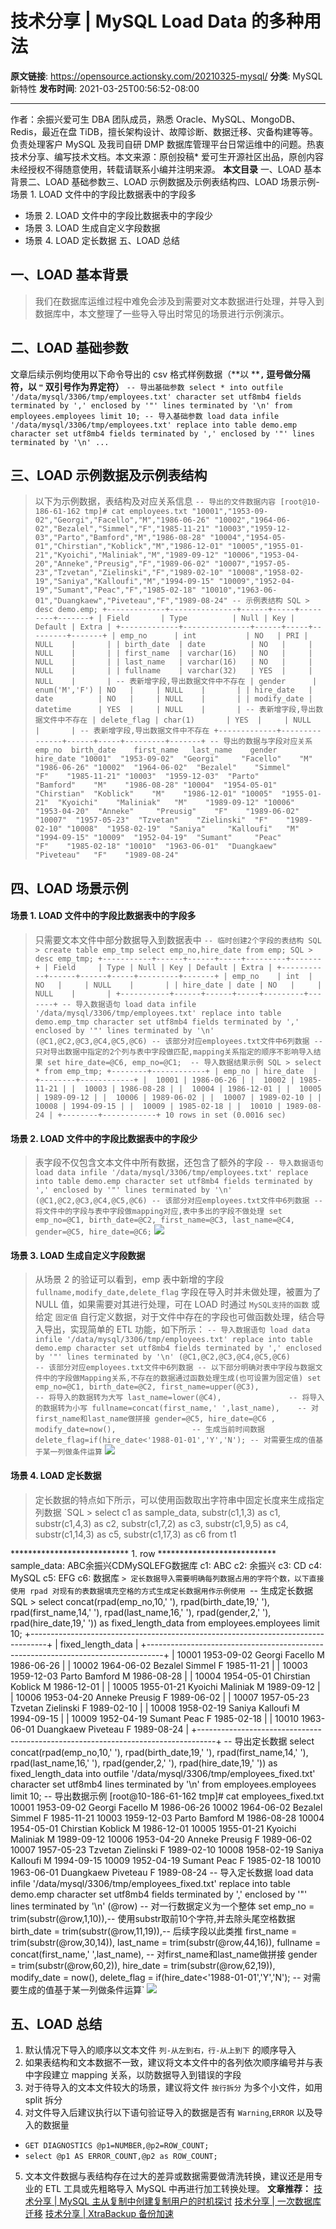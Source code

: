 # 技术分享 | MySQL Load Data 的多种用法

**原文链接**: https://opensource.actionsky.com/20210325-mysql/
**分类**: MySQL 新特性
**发布时间**: 2021-03-25T00:56:52-08:00

---

作者：余振兴爱可生 DBA 团队成员，熟悉 Oracle、MySQL、MongoDB、Redis，最近在盘 TiDB，擅长架构设计、故障诊断、数据迁移、灾备构建等等。负责处理客户 MySQL 及我司自研 DMP 数据库管理平台日常运维中的问题。热衷技术分享、编写技术文档。本文来源：原创投稿* 爱可生开源社区出品，原创内容未经授权不得随意使用，转载请联系小编并注明来源。
**本文目录**
一、LOAD 基本背景二、LOAD 基础参数三、LOAD 示例数据及示例表结构四、LOAD 场景示例- 场景 1. LOAD 文件中的字段比数据表中的字段多
- 场景 2. LOAD 文件中的字段比数据表中的字段少
- 场景 3. LOAD 生成自定义字段数据
- 场景 4. LOAD 定长数据
五、LOAD 总结
## 一、LOAD 基本背景
> 我们在数据库运维过程中难免会涉及到需要对文本数据进行处理，并导入到数据库中，本文整理了一些导入导出时常见的场景进行示例演示。
## 二、LOAD 基础参数
> 
文章后续示例均使用以下命令导出的 csv 格式样例数据（**以 ****`,` 逗号做分隔符，以 `"` 双引号作为界定符）**
`-- 导出基础参数
select * into outfile '/data/mysql/3306/tmp/employees.txt'
character set utf8mb4
fields terminated by ','
enclosed by '"'
lines terminated by '\n'
from employees.employees limit 10;
-- 导入基础参数
load data infile '/data/mysql/3306/tmp/employees.txt'
replace into table demo.emp
character set utf8mb4
fields terminated by ','
enclosed by '"'
lines terminated by '\n'
...`
## 
## 三、LOAD 示例数据及示例表结构
> 以下为示例数据，表结构及对应关系信息
`-- 导出的文件数据内容
[root@10-186-61-162 tmp]# cat employees.txt
"10001","1953-09-02","Georgi","Facello","M","1986-06-26"
"10002","1964-06-02","Bezalel","Simmel","F","1985-11-21"
"10003","1959-12-03","Parto","Bamford","M","1986-08-28"
"10004","1954-05-01","Chirstian","Koblick","M","1986-12-01"
"10005","1955-01-21","Kyoichi","Maliniak","M","1989-09-12"
"10006","1953-04-20","Anneke","Preusig","F","1989-06-02"
"10007","1957-05-23","Tzvetan","Zielinski","F","1989-02-10"
"10008","1958-02-19","Saniya","Kalloufi","M","1994-09-15"
"10009","1952-04-19","Sumant","Peac","F","1985-02-18"
"10010","1963-06-01","Duangkaew","Piveteau","F","1989-08-24"
-- 示例表结构
SQL > desc demo.emp;
+-------------+---------------+------+-----+---------+-------+
| Field       | Type          | Null | Key | Default | Extra |
+-------------+---------------+------+-----+---------+-------+
| emp_no      | int           | NO   | PRI | NULL    |       |
| birth_date  | date          | NO   |     | NULL    |       |
| first_name  | varchar(16)   | NO   |     | NULL    |       |
| last_name   | varchar(16)   | NO   |     | NULL    |       |
| fullname    | varchar(32)   | YES  |     | NULL    |       | -- 表新增字段,导出数据文件中不存在
| gender      | enum('M','F') | NO   |     | NULL    |       |
| hire_date   | date          | NO   |     | NULL    |       |
| modify_date | datetime      | YES  |     | NULL    |       | -- 表新增字段,导出数据文件中不存在
| delete_flag | char(1)       | YES  |     | NULL    |       | -- 表新增字段,导出数据文件中不存在
+-------------+---------------+------+-----+---------+-------+
-- 导出的数据与字段对应关系
emp_no  birth_date    first_name   last_name    gender  hire_date
"10001"  "1953-09-02"  "Georgi"     "Facello"    "M"    "1986-06-26"
"10002"  "1964-06-02"  "Bezalel"    "Simmel"     "F"    "1985-11-21"
"10003"  "1959-12-03"  "Parto"      "Bamford"    "M"    "1986-08-28"
"10004"  "1954-05-01"  "Chirstian"  "Koblick"    "M"    "1986-12-01"
"10005"  "1955-01-21"  "Kyoichi"    "Maliniak"   "M"    "1989-09-12"
"10006"  "1953-04-20"  "Anneke"     "Preusig"    "F"    "1989-06-02"
"10007"  "1957-05-23"  "Tzvetan"    "Zielinski"  "F"    "1989-02-10"
"10008"  "1958-02-19"  "Saniya"     "Kalloufi"   "M"    "1994-09-15"
"10009"  "1952-04-19"  "Sumant"     "Peac"       "F"    "1985-02-18"
"10010"  "1963-06-01"  "Duangkaew"  "Piveteau"   "F"    "1989-08-24"`
## 四、LOAD 场景示例
#### 场景 1. LOAD 文件中的字段比数据表中的字段多
> 只需要文本文件中部分数据导入到数据表中
`-- 临时创建2个字段的表结构
SQL > create table emp_tmp select emp_no,hire_date from emp;
SQL > desc emp_tmp;
+-----------+------+------+-----+---------+-------+
| Field     | Type | Null | Key | Default | Extra |
+-----------+------+------+-----+---------+-------+
| emp_no    | int  | NO   |     | NULL    |       |
| hire_date | date | NO   |     | NULL    |       |
+-----------+------+------+-----+---------+-------+
-- 导入数据语句
load data infile '/data/mysql/3306/tmp/employees.txt'
replace into table demo.emp_tmp
character set utf8mb4
fields terminated by ','
enclosed by '"'
lines terminated by '\n'
(@C1,@C2,@C3,@C4,@C5,@C6) -- 该部分对应employees.txt文件中6列数据
-- 只对导出数据中指定的2个列与表中字段做匹配,mapping关系指定的顺序不影响导入结果
set hire_date=@C6,
    emp_no=@C1; 
-- 导入数据结果示例
SQL > select * from emp_tmp;
+--------+------------+
| emp_no | hire_date  |
+--------+------------+
|  10001 | 1986-06-26 |
|  10002 | 1985-11-21 |
|  10003 | 1986-08-28 |
|  10004 | 1986-12-01 |
|  10005 | 1989-09-12 |
|  10006 | 1989-06-02 |
|  10007 | 1989-02-10 |
|  10008 | 1994-09-15 |
|  10009 | 1985-02-18 |
|  10010 | 1989-08-24 |
+--------+------------+
10 rows in set (0.0016 sec)`
#### 场景 2. LOAD 文件中的字段比数据表中的字段少
> 表字段不仅包含文本文件中所有数据，还包含了额外的字段
`-- 导入数据语句
load data infile '/data/mysql/3306/tmp/employees.txt'
replace into table demo.emp
character set utf8mb4
fields terminated by ','
enclosed by '"'
lines terminated by '\n'
(@C1,@C2,@C3,@C4,@C5,@C6) -- 该部分对应employees.txt文件中6列数据
-- 将文件中的字段与表中字段做mapping对应,表中多出的字段不做处理
set emp_no=@C1,
   birth_date=@C2,
   first_name=@C3,
   last_name=@C4,
   gender=@C5,
   hire_date=@C6;`
![](.img/934dbb67.png)											
#### 场景 3. LOAD 生成自定义字段数据
> 从场景 2 的验证可以看到，emp 表中新增的字段 `fullname,modify_date,delete_flag` 字段在导入时并未做处理，被置为了 NULL 值，如果需要对其进行处理，可在 LOAD 时通过 `MySQL支持的函数` 或给定 `固定值` 自行定义数据，对于文件中存在的字段也可做函数处理，结合导入导出，实现简单的 ETL 功能，如下所示：
`-- 导入数据语句
load data infile '/data/mysql/3306/tmp/employees.txt'
replace into table demo.emp
character set utf8mb4
fields terminated by ','
enclosed by '"'
lines terminated by '\n'
(@C1,@C2,@C3,@C4,@C5,@C6)              -- 该部分对应employees.txt文件中6列数据
-- 以下部分明确对表中字段与数据文件中的字段做Mapping关系,不存在的数据通过函数处理生成(也可设置为固定值)
set emp_no=@C1,
   birth_date=@C2,
   first_name=upper(@C3),              -- 将导入的数据转为大写
   last_name=lower(@C4),               -- 将导入的数据转为小写
   fullname=concat(first_name,' ',last_name),    -- 对first_name和last_name做拼接
   gender=@C5,
   hire_date=@C6 ,
   modify_date=now(),                 -- 生成当前时间数据
   delete_flag=if(hire_date<'1988-01-01','Y','N'); -- 对需要生成的值基于某一列做条件运算`
![](.img/7b4cb703.png)											
#### 场景 4. LOAD 定长数据
> 定长数据的特点如下所示，可以使用函数取出字符串中固定长度来生成指定列数据
`SQL > select 
    c1 as sample_data,
    substr(c1,1,3)  as c1,
    substr(c1,4,3)  as c2,
    substr(c1,7,2)  as c3,
    substr(c1,9,5)  as c4,
    substr(c1,14,3) as c5,
    substr(c1,17,3) as c6 from t1
    
*************************** 1. row ***************************
sample_data: ABC余振兴CDMySQLEFG数据库
         c1: ABC
         c2: 余振兴
         c3: CD
         c4: MySQL
         c5: EFG
         c6: 数据库
`> 定长数据导入需要明确每列数据占用的字符个数，以下直接使用 rpad 对现有的表数据填充空格的方式生成定长数据用作示例使用
`-- 生成定长数据
SQL > select 
    concat(rpad(emp_no,10,' '),
          rpad(birth_date,19,' '),
          rpad(first_name,14,' '),
          rpad(last_name,16,' '),
          rpad(gender,2,' '),
          rpad(hire_date,19,' ')) as fixed_length_data 
      from employees.employees limit 10;
+----------------------------------------------------------------------------------+
| fixed_length_data                                                                |
+----------------------------------------------------------------------------------+
| 10001     1953-09-02         Georgi        Facello         M 1986-06-26          |
| 10002     1964-06-02         Bezalel       Simmel          F 1985-11-21          |
| 10003     1959-12-03         Parto         Bamford         M 1986-08-28          |
| 10004     1954-05-01         Chirstian     Koblick         M 1986-12-01          |
| 10005     1955-01-21         Kyoichi       Maliniak        M 1989-09-12          |
| 10006     1953-04-20         Anneke        Preusig         F 1989-06-02          |
| 10007     1957-05-23         Tzvetan       Zielinski       F 1989-02-10          |
| 10008     1958-02-19         Saniya        Kalloufi        M 1994-09-15          |
| 10009     1952-04-19         Sumant        Peac            F 1985-02-18          |
| 10010     1963-06-01         Duangkaew     Piveteau        F 1989-08-24          |
+----------------------------------------------------------------------------------+
-- 导出定长数据
select 
    concat(rpad(emp_no,10,' '),
          rpad(birth_date,19,' '),
          rpad(first_name,14,' '),
          rpad(last_name,16,' '),
          rpad(gender,2,' '),
          rpad(hire_date,19,' ')) as fixed_length_data 
into outfile '/data/mysql/3306/tmp/employees_fixed.txt'
character set utf8mb4
lines terminated by '\n'
from employees.employees limit 10;
-- 导出数据示例
[root@10-186-61-162 tmp]# cat employees_fixed.txt
10001     1953-09-02         Georgi        Facello         M 1986-06-26
10002     1964-06-02         Bezalel       Simmel          F 1985-11-21
10003     1959-12-03         Parto         Bamford         M 1986-08-28
10004     1954-05-01         Chirstian     Koblick         M 1986-12-01
10005     1955-01-21         Kyoichi       Maliniak        M 1989-09-12
10006     1953-04-20         Anneke        Preusig         F 1989-06-02
10007     1957-05-23         Tzvetan       Zielinski       F 1989-02-10
10008     1958-02-19         Saniya        Kalloufi        M 1994-09-15
10009     1952-04-19         Sumant        Peac            F 1985-02-18
10010     1963-06-01         Duangkaew     Piveteau        F 1989-08-24
-- 导入定长数据
load data infile '/data/mysql/3306/tmp/employees_fixed.txt'
replace into table demo.emp
character set utf8mb4
fields terminated by ','
enclosed by '"'
lines terminated by '\n'
(@row)  -- 对一行数据定义为一个整体
set emp_no   = trim(substr(@row,1,10)),-- 使用substr取前10个字符,并去除头尾空格数据
   birth_date = trim(substr(@row,11,19)),-- 后续字段以此类推
   first_name = trim(substr(@row,30,14)),
   last_name  = trim(substr(@row,44,16)),
   fullname  = concat(first_name,' ',last_name),  -- 对first_name和last_name做拼接
   gender   = trim(substr(@row,60,2)),
   hire_date  = trim(substr(@row,62,19)),
   modify_date = now(),
   delete_flag = if(hire_date<'1988-01-01','Y','N'); -- 对需要生成的值基于某一列做条件运算`
![](.img/adfa90fb.png)											
## 五、LOAD 总结
1. 默认情况下导入的顺序以文本文件 `列-从左到右，行-从上到下` 的顺序导入
2. 如果表结构和文本数据不一致，建议将文本文件中的各列依次顺序编号并与表中字段建立 mapping 关系，以防数据导入到错误的字段
3. 对于待导入的文本文件较大的场景，建议将文件 `按行拆分` 为多个小文件，如用 split 拆分
4. 对文件导入后建议执行以下语句验证导入的数据是否有 `Warning`,`ERROR` 以及导入的数据量
- `GET DIAGNOSTICS @p1=NUMBER,@p2=ROW_COUNT;`
- `select @p1 AS ERROR_COUNT,@p2 as ROW_COUNT;`
5. 文本文件数据与表结构存在过大的差异或数据需要做清洗转换，建议还是用专业的 ETL 工具或先粗略导入 MySQL 中再进行加工转换处理。
**文章推荐：**
[
](https://opensource.actionsky.com/20210318-mysql/)[技术分享 | MySQL 主从复制中创建复制用户的时机探讨](https://opensource.actionsky.com/20210318-mysql/)
[技术分享 | 一次数据库迁移](https://opensource.actionsky.com/20210312-mysql/)
[技术分享 | XtraBackup 备份加速](https://opensource.actionsky.com/20210311-xtrabackup/)